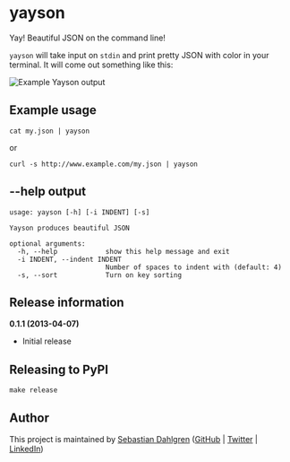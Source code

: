 yayson
======

Yay! Beautiful JSON on the command line!

`yayson` will take input on `stdin` and print pretty JSON with color in your terminal. It will come out something like this:

![Example Yayson output](http://sebdah.github.com/yayson/img/screenshot.png)

Example usage
-------------

    cat my.json | yayson

or

    curl -s http://www.example.com/my.json | yayson

--help output
-------------

    usage: yayson [-h] [-i INDENT] [-s]

    Yayson produces beautiful JSON

    optional arguments:
      -h, --help            show this help message and exit
      -i INDENT, --indent INDENT
                            Number of spaces to indent with (default: 4)
      -s, --sort            Turn on key sorting

Release information
-------------------

**0.1.1 (2013-04-07)**

- Initial release

Releasing to PyPI
-----------------

    make release

Author
------

This project is maintained by [Sebastian Dahlgren](http://www.sebastiandahlgren.se) ([GitHub](https://github.com/sebdah) | [Twitter](https://twitter.com/sebdah) | [LinkedIn](www.linkedin.com/in/sebastiandahlgren))
